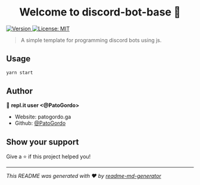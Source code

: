 <h1 align="center">Welcome to discord-bot-base 👋</h1>
<p>
  <a href="https://www.npmjs.com/package/discord-bot-base" target="_blank">
    <img alt="Version" src="https://img.shields.io/npm/v/discord-bot-base.svg">
  </a>
  <a href="#" target="_blank">
    <img alt="License: MIT" src="https://img.shields.io/badge/License-MIT-yellow.svg" />
  </a>
</p>

> A simple template for programming discord bots using js.

## Usage

```sh
yarn start
```

## Author

👤 **repl.it user <@PatoGordo>**

* Website: patogordo.ga
* Github: [@PatoGordo](https://github.com/PatoGordo)

## Show your support

Give a ⭐️ if this project helped you!

***
_This README was generated with ❤️ by [readme-md-generator](https://github.com/kefranabg/readme-md-generator)_